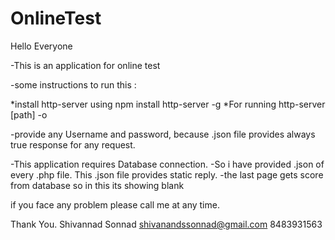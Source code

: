 # OnlineTest

Hello Everyone

-This is an application for online test

-some instructions to run this :

*install http-server using 
	npm install http-server -g
*For running 
	http-server [path] -o

	

-provide any Username and password, because .json file provides always true response for any request.
	
-This application requires Database connection.
-So i have provided .json of every .php file. This .json file provides static reply.
-the last page gets score from database so in this its showing blank

if you face any problem please call me at any time.

Thank You.
Shivannad Sonnad
shivanandssonnad@gmail.com
8483931563
